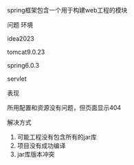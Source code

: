 spring框架包含一个用于构建web工程的模块

问题
环境

idea2023

tomcat9.0.23

spring6.0.3

servlet

表现

所用配置和资源没有问题，但页面显示404

解决方式
1.  可能工程没有包含所有的jar库
2.  项目没有成功编译
3.  jar库版本冲突
